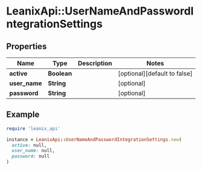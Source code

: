 # LeanixApi::UserNameAndPasswordIntegrationSettings

## Properties

| Name | Type | Description | Notes |
| ---- | ---- | ----------- | ----- |
| **active** | **Boolean** |  | [optional][default to false] |
| **user_name** | **String** |  | [optional] |
| **password** | **String** |  | [optional] |

## Example

```ruby
require 'leanix_api'

instance = LeanixApi::UserNameAndPasswordIntegrationSettings.new(
  active: null,
  user_name: null,
  password: null
)
```

